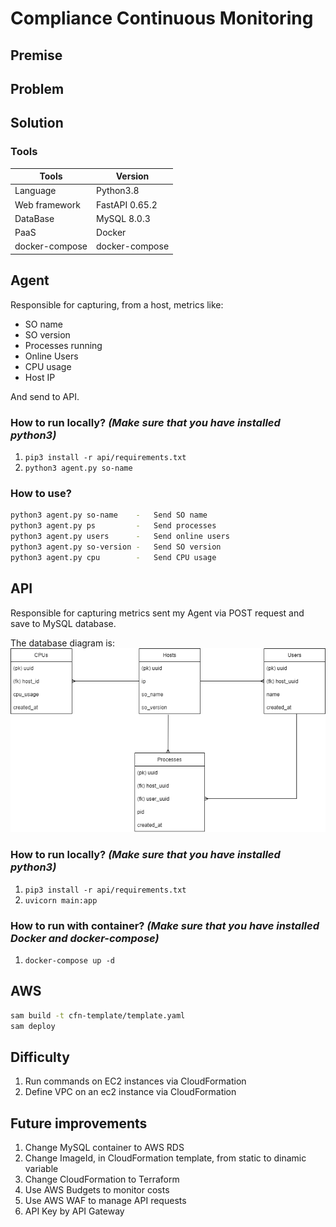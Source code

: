 # Compliance Continuous Monitoring

## Premise

## Problem

## Solution

### Tools

| Tools | Version |
|---   | ---  |
| Language | Python3.8 |
| Web framework | FastAPI 0.65.2 |
| DataBase | MySQL 8.0.3 |
| PaaS | Docker |
| docker-compose | docker-compose  |

## Agent

Responsible for capturing, from a host, metrics like:

- SO name
- SO version
- Processes running
- Online Users
- CPU usage
- Host IP

And send to API.
### How to run locally? *(Make sure that you have installed python3)*
1. ```pip3 install -r api/requirements.txt```
2. ```python3 agent.py so-name```
### How to use? 

``` sh
python3 agent.py so-name    -   Send SO name
python3 agent.py ps         -   Send processes
python3 agent.py users      -   Send online users
python3 agent.py so-version -   Send SO version
python3 agent.py cpu        -   Send CPU usage
```

## API

Responsible for capturing metrics sent my Agent via POST request and save to MySQL database.

The database diagram is:
![DB diagram](/images/api-database.png)

### How to run locally? *(Make sure that you have installed python3)*
1. ```pip3 install -r api/requirements.txt```
2. ```uvicorn main:app```
### How to run with container? *(Make sure that you have installed Docker and docker-compose)*
1. ```docker-compose up -d```

## AWS 
``` sh
sam build -t cfn-template/template.yaml
sam deploy
```

## Difficulty

1. Run commands on EC2 instances via CloudFormation
2. Define VPC on an ec2 instance via CloudFormation

## Future improvements

1. Change MySQL container to AWS RDS
2. Change ImageId, in CloudFormation template, from static to dinamic variable
3. Change CloudFormation to Terraform
4. Use AWS Budgets to monitor costs 
5. Use AWS WAF to manage API requests
6. API Key by API Gateway